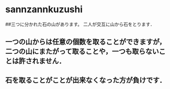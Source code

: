 # sannzannkuzushi
##三つに分かれた石の山があります。 二人が交互に山から石をとります．
## 一つの山からは任意の個数を取ることができますが，二つの山にまたがって取ることや，一つも取らないことは許されません．
## 石を取ることがことが出来なくなった方が負けです．